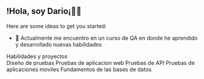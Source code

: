 ## !Hola, soy Dario¡✌🏻
Here are some ideas to get you started:

- 🔭 Actualmente me encuentro en un curso de QA en donde he aprendido y desarrollado nuevas habilidades
<summary>Habilidades y proyectos</summary>
Diseño de pruebas
Pruebas de aplicacion web
Pruebas de API
Pruebas de aplicaciones moviles
Fundamentos de las bases de datos
